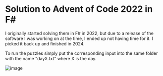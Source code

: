 # Solution to Advent of Code 2022 in F#
I originally started solving them in F# in 2022, but due to a release of the software I was working on at the time, I ended up not having time for it. I picked it back up and finished in 2024.

To run the puzzles simply put the corresponding input into the same folder with the name "dayX.txt" where X is the day.

![image](https://github.com/HHMagnus/AdventOfCode2022/assets/8402802/36757526-2b00-484f-8ea7-a524a62c8e41)
